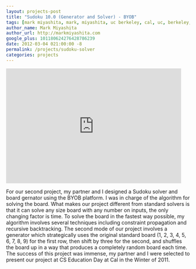 ```yaml
---
layout: projects-post
title: "Sudoku 10.0 (Generator and Solver) - BYOB"
tags: [mark miyashita, mark, miyashita, uc berkeley, cal, uc, berkeley, university of california, berkeley, computer science, cs, eecs, electrical engineering, byob, scratch, sudoku, algorithm, generator, solver]
author_name: Mark Miyashita
author_url: http://markmiyashita.com
google_plus: 101180624276428786239
date: 2012-03-04 021:00:00 -8
permalink: /projects/sudoku-solver
categories: projects
---
```


<iframe width="480" height="315" src="http://www.youtube.com/embed/_yAzgt4AGbY" frameborder="0" allowfullscreen></iframe>

For our second project, my partner and I designed a Sudoku solver and board gernator using the BYOB platform. I was in charge of the algorithm for solving the board. What makes our project different from standard solvers is that it can solve any size board with any number on inputs, the only changing factor is time. To solve the board in the fastest way possible, my algorithm involves several techniques including constraint propagation and recursive backtracking. The second mode of our project involves a generator which strategically uses the original standard board (1, 2, 3, 4, 5, 6, 7, 8, 9) for the first row, then shift by three for the second, and shuffles the board up in a way that produces a completely random board each time. The success of this project was immense, my partner and I were selected to present our project at CS Education Day at Cal in the Winter of 2011.